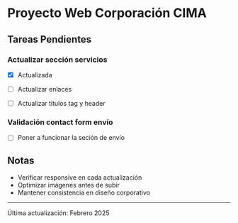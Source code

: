 # Proyecto Web Corporación CIMA

## Tareas Pendientes

### Actualizar sección servicios
- [x] Actualizada
- [ ] Actualizar enlaces
- [ ] Actualizar títulos tag y header


### Validación contact form envío
- [ ] Poner a funcionar la seción de envío

## Notas
- Verificar responsive en cada actualización
- Optimizar imágenes antes de subir
- Mantener consistencia en diseño corporativo

---
Última actualización: Febrero 2025
